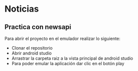 # Noticias
## Practica con newsapi
Para abrir el proyecto en el emulador realizar lo siguiente:
- Clonar el repositorio 
- Abrir android studio
- Arrastrar la carpeta raiz a la vista principal de android studio 
- Para poder emular la aplicación dar clic en el botón play 
